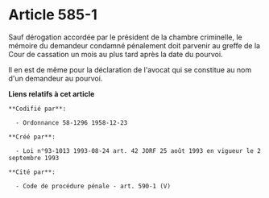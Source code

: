 # Article 585-1

Sauf dérogation accordée par le président de la chambre criminelle, le mémoire du demandeur condamné pénalement doit parvenir
au greffe de la Cour de cassation un mois au plus tard après la date du pourvoi.

Il en est de même pour la déclaration de l'avocat qui se constitue au nom d'un demandeur au pourvoi.

**Liens relatifs à cet article**

	**Codifié par**:

	  - Ordonnance 58-1296 1958-12-23

	**Créé par**:

	  - Loi n°93-1013 1993-08-24 art. 42 JORF 25 août 1993 en vigueur le 2 septembre 1993

	**Cité par**:

	  - Code de procédure pénale - art. 590-1 (V)

